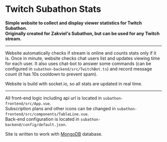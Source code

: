 # Twitch Subathon Stats

**Simple website to collect and display viewer statistics for Twitch Subathon.<br>
Originally created for Zakviel's Subathon, but can be used for any Twitch stream.**

---

Website automatically checks if stream is online and counts stats only if it is. Once in minute, website checks chat users list and updates viewing time for each user. It also uses chat-bot to answer some commands (can be configured in `subathon-backend/src/TwitchBot.ts`) and record message count (it has 10s cooldown to prevent spam).

Website is build with socket.io, so all stats are updated in real time.

---

All front-end logic including api url is located in `subathon-frontend/src/App.vue`.<br>
Subscription plans and other icons can be changed in `subathon-frontend/src/components/TableLine.vue`.<br>
Back-end configuration is located in `subathon-backend/config/default.json`.

Site is written to work with [MongoDB](https://www.mongodb.com/) database.